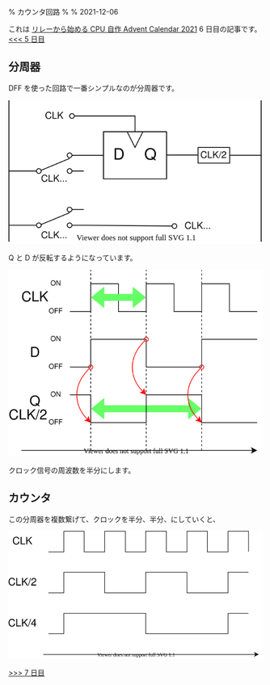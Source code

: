 % カウンタ回路
%
% 2021-12-06

これは [リレーから始める CPU 自作 Advent Calendar 2021](https://adventar.org/calendars/7052) 6 日目の記事です。[<<< 5 日目](../Day5_DFF/)

## 分周器

DFF を使った回路で一番シンプルなのが分周器です。

![](./img/Divider.dio.svg)

Q と D が反転するようになっています。

![](img/DividerTimingChart.dio.svg)

クロック信号の周波数を半分にします。

## カウンタ

この分周器を複数繋げて、クロックを半分、半分、にしていくと、

![](img/CounterTiming.dio.svg)

[>>> 7 日目](../Day7_Clock/)
